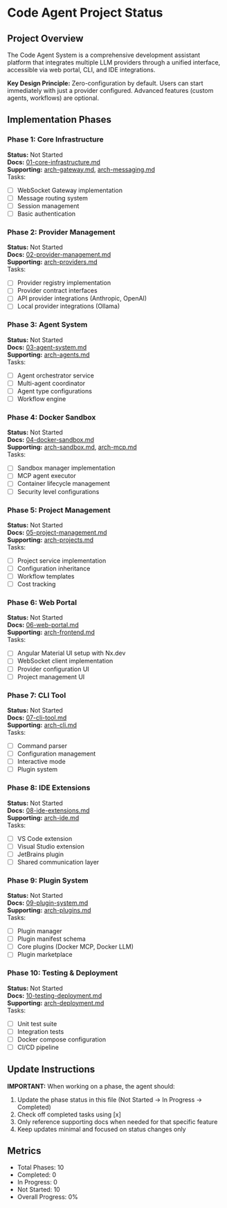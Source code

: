 # Code Agent Project Status

## Project Overview
The Code Agent System is a comprehensive development assistant platform that integrates multiple LLM providers through a unified interface, accessible via web portal, CLI, and IDE integrations.

**Key Design Principle:** Zero-configuration by default. Users can start immediately with just a provider configured. Advanced features (custom agents, workflows) are optional.

## Implementation Phases

### Phase 1: Core Infrastructure
**Status:** Not Started  
**Docs:** [01-core-infrastructure.md](01-core-infrastructure.md)  
**Supporting:** [arch-gateway.md](supporting/arch-gateway.md), [arch-messaging.md](supporting/arch-messaging.md)  
Tasks:
- [ ] WebSocket Gateway implementation
- [ ] Message routing system
- [ ] Session management
- [ ] Basic authentication

### Phase 2: Provider Management
**Status:** Not Started  
**Docs:** [02-provider-management.md](02-provider-management.md)  
**Supporting:** [arch-providers.md](supporting/arch-providers.md)  
Tasks:
- [ ] Provider registry implementation
- [ ] Provider contract interfaces
- [ ] API provider integrations (Anthropic, OpenAI)
- [ ] Local provider integrations (Ollama)

### Phase 3: Agent System
**Status:** Not Started  
**Docs:** [03-agent-system.md](03-agent-system.md)  
**Supporting:** [arch-agents.md](supporting/arch-agents.md)  
Tasks:
- [ ] Agent orchestrator service
- [ ] Multi-agent coordinator
- [ ] Agent type configurations
- [ ] Workflow engine

### Phase 4: Docker Sandbox
**Status:** Not Started  
**Docs:** [04-docker-sandbox.md](04-docker-sandbox.md)  
**Supporting:** [arch-sandbox.md](supporting/arch-sandbox.md), [arch-mcp.md](supporting/arch-mcp.md)  
Tasks:
- [ ] Sandbox manager implementation
- [ ] MCP agent executor
- [ ] Container lifecycle management
- [ ] Security level configurations

### Phase 5: Project Management
**Status:** Not Started  
**Docs:** [05-project-management.md](05-project-management.md)  
**Supporting:** [arch-projects.md](supporting/arch-projects.md)  
Tasks:
- [ ] Project service implementation
- [ ] Configuration inheritance
- [ ] Workflow templates
- [ ] Cost tracking

### Phase 6: Web Portal
**Status:** Not Started  
**Docs:** [06-web-portal.md](06-web-portal.md)  
**Supporting:** [arch-frontend.md](supporting/arch-frontend.md)  
Tasks:
- [ ] Angular Material UI setup with Nx.dev
- [ ] WebSocket client implementation
- [ ] Provider configuration UI
- [ ] Project management UI

### Phase 7: CLI Tool
**Status:** Not Started  
**Docs:** [07-cli-tool.md](07-cli-tool.md)  
**Supporting:** [arch-cli.md](supporting/arch-cli.md)  
Tasks:
- [ ] Command parser
- [ ] Configuration management
- [ ] Interactive mode
- [ ] Plugin system

### Phase 8: IDE Extensions
**Status:** Not Started  
**Docs:** [08-ide-extensions.md](08-ide-extensions.md)  
**Supporting:** [arch-ide.md](supporting/arch-ide.md)  
Tasks:
- [ ] VS Code extension
- [ ] Visual Studio extension
- [ ] JetBrains plugin
- [ ] Shared communication layer

### Phase 9: Plugin System
**Status:** Not Started  
**Docs:** [09-plugin-system.md](09-plugin-system.md)  
**Supporting:** [arch-plugins.md](supporting/arch-plugins.md)  
Tasks:
- [ ] Plugin manager
- [ ] Plugin manifest schema
- [ ] Core plugins (Docker MCP, Docker LLM)
- [ ] Plugin marketplace

### Phase 10: Testing & Deployment
**Status:** Not Started  
**Docs:** [10-testing-deployment.md](10-testing-deployment.md)  
**Supporting:** [arch-deployment.md](supporting/arch-deployment.md)  
Tasks:
- [ ] Unit test suite
- [ ] Integration tests
- [ ] Docker compose configuration
- [ ] CI/CD pipeline

## Update Instructions
**IMPORTANT:** When working on a phase, the agent should:
1. Update the phase status in this file (Not Started → In Progress → Completed)
2. Check off completed tasks using [x]
3. Only reference supporting docs when needed for that specific feature
4. Keep updates minimal and focused on status changes only

## Metrics
- Total Phases: 10
- Completed: 0
- In Progress: 0
- Not Started: 10
- Overall Progress: 0%
